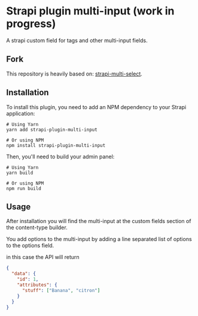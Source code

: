 # Strapi plugin multi-input (work in progress)

A strapi custom field for tags and other multi-input fields.

## Fork

This repository is heavily based on: [strapi-multi-select](https://github.com/Zaydme/strapi-plugin-multi-select).

## Installation

To install this plugin, you need to add an NPM dependency to your Strapi application:

```
# Using Yarn
yarn add strapi-plugin-multi-input

# Or using NPM
npm install strapi-plugin-multi-input
```

Then, you'll need to build your admin panel:

```
# Using Yarn
yarn build

# Or using NPM
npm run build
```

## Usage

After installation you will find the multi-input at the custom fields section of the content-type builder.

You add options to the multi-input by adding a line separated list of options to the options field.

in this case the API will return

```json
{
  "data": {
    "id": 1,
    "attributes": {
      "stuff": ["Banana", "citron"]
    }
  }
}
```
